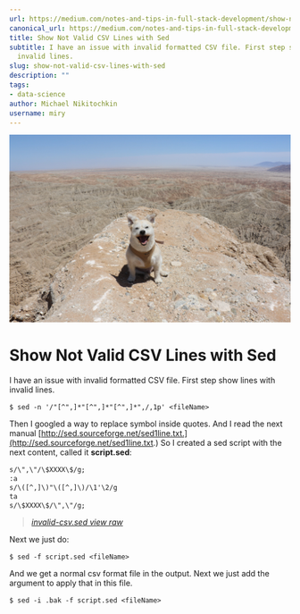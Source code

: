 ```yaml
---
url: https://medium.com/notes-and-tips-in-full-stack-development/show-not-valid-csv-lines-with-sed-fa82da01f133
canonical_url: https://medium.com/notes-and-tips-in-full-stack-development/show-not-valid-csv-lines-with-sed-fa82da01f133
title: Show Not Valid CSV Lines with Sed
subtitle: I have an issue with invalid formatted CSV file. First step show lines with
  invalid lines.
slug: show-not-valid-csv-lines-with-sed
description: ""
tags:
- data-science
author: Michael Nikitochkin
username: miry
---
```


![](/assets/2017-06-14-show-not-valid-csv-lines-with-sed-1_fOVQOYA8QGQHJ5MaaCg3sw.jpeg)

# Show Not Valid CSV Lines with Sed

I have an issue with invalid formatted CSV file. First step show lines with invalid lines.

```
$ sed -n '/"[^",]*"[^",]*"[^",]*",/,1p' <fileName>
```

Then I googled a way to replace symbol inside quotes. And I read the next manual [http://sed.sourceforge.net/sed1line.txt.](http://sed.sourceforge.net/sed1line.txt.) So I created a sed script with the next content, called it **script.sed**:

```
s/\",\"/\$XXXX\$/g;
:a
s/\([^,]\)"\([^,]\)/\1'\2/g
ta
s/\$XXXX\$/\",\"/g;

```
> *[invalid-csv.sed view raw](https://gist.githubusercontent.com/marchi-martius/99cd3e4e1a7d436854a73d845583c49e/raw/bc05e1250730729308f544d835fdd07550cda291/invalid-csv.sed)*

Next we just do:

```
$ sed -f script.sed <fileName>
```

And we get a normal csv format file in the output. Next we just add the argument to apply that in this file.

```
$ sed -i .bak -f script.sed <fileName>
```


